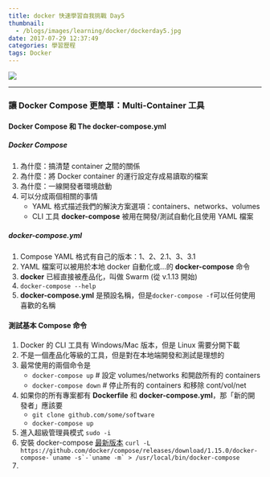 ```yaml
---
title: docker 快速學習自我挑戰 Day5
thumbnail:
  - /blogs/images/learning/docker/dockerday5.jpg
date: 2017-07-29 12:37:49
categories: 學習歷程
tags: Docker
---
```

<img src="/blogs/images/learning/docker/dockerday5.jpg">

***
### 讓 Docker Compose 更簡單：Multi-Container 工具
#### Docker Compose 和 The docker-compose.yml
##### Docker Compose
1. 為什麼：搞清楚 container 之間的關係
2. 為什麼：將 Docker container 的運行設定存成易讀取的檔案
3. 為什麼：一線開發者環境啟動
4. 可以分成兩個相關的事情
    - YAML 格式描述我們的解決方案選項：containers、networks、volumes
    - CLI 工具 **docker-compose** 被用在開發/測試自動化且使用 YAML 檔案
##### docker-compose.yml
1. Compose YAML 格式有自己的版本：1、2、2.1、3、3.1
2. YAML 檔案可以被用於本地 docker 自動化或...的 **docker-compose** 命令
3. **docker** 已經直接被產品化，叫做 Swarm (從 v.1.13 開始)
4. `docker-compose --help`
5. **docker-compose.yml** 是預設名稱，但是`docker-compose -f`可以任何使用喜歡的名稱
#### 測試基本 Compose 命令
1. Docker 的 CLI 工具有 Windows/Mac 版本，但是 Linux 需要分開下載
2. 不是一個產品化等級的工具，但是對在本地端開發和測試是理想的
3. 最常使用的兩個命令是
    - `docker-compose up` # 設定 volumes/networks 和開啟所有的 containers
    - `docker-compose down` # 停止所有的 containers 和移除 cont/vol/net
4. 如果你的所有專案都有 **Dockerfile** 和 **docker-compose.yml**，那「新的開發者」應該要
    - `git clone github.com/some/software`
    - `docker-compose up`
5. 進入超級管理員模式 `sudo -i`
6. 安裝 docker-compose [最新版本](https://github.com/docker/compose/releases) ``curl -L https://github.com/docker/compose/releases/download/1.15.0/docker-compose-`uname -s`-`uname -m` > /usr/local/bin/docker-compose``
7. 



